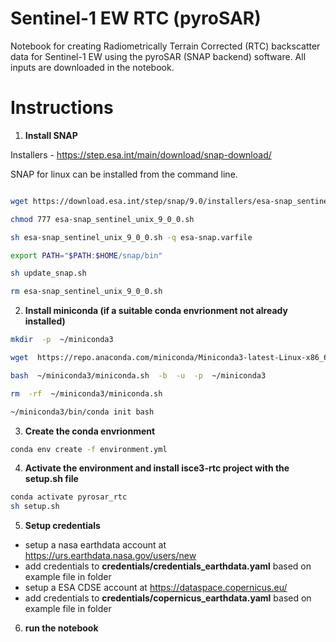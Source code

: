 # Sentinel-1 EW RTC (pyroSAR)

Notebook for creating Radiometrically Terrain Corrected (RTC) backscatter data for Sentinel-1 EW using the pyroSAR (SNAP backend) software. All inputs are downloaded in the notebook.

# Instructions

1. **Install SNAP**

Installers - https://step.esa.int/main/download/snap-download/ 

SNAP for linux can be installed from the command line. 

```sh

wget https://download.esa.int/step/snap/9.0/installers/esa-snap_sentinel_unix_9_0_0.sh

chmod 777 esa-snap_sentinel_unix_9_0_0.sh

sh esa-snap_sentinel_unix_9_0_0.sh -q esa-snap.varfile

export PATH="$PATH:$HOME/snap/bin"

sh update_snap.sh

rm esa-snap_sentinel_unix_9_0_0.sh

```


2. **Install miniconda (if a suitable conda envrionment not already installed)**

```sh
mkdir  -p  ~/miniconda3

wget  https://repo.anaconda.com/miniconda/Miniconda3-latest-Linux-x86_64.sh  -O  ~/miniconda3/miniconda.sh

bash  ~/miniconda3/miniconda.sh  -b  -u  -p  ~/miniconda3

rm  -rf  ~/miniconda3/miniconda.sh

~/miniconda3/bin/conda init bash

```

3. **Create the conda envrionment**

```sh
conda env create -f environment.yml
```

4. **Activate the environment and install isce3-rtc project with the setup.sh file**

```sh
conda activate pyrosar_rtc
sh setup.sh
```

5. **Setup credentials**

* setup a nasa earthdata account at https://urs.earthdata.nasa.gov/users/new
* add credentials to **credentials/credentials_earthdata.yaml** based on example file in folder
* setup a ESA CDSE account at https://dataspace.copernicus.eu/
* add credentials to **credentials/copernicus_earthdata.yaml** based on example file in folder

6. **run the notebook**
